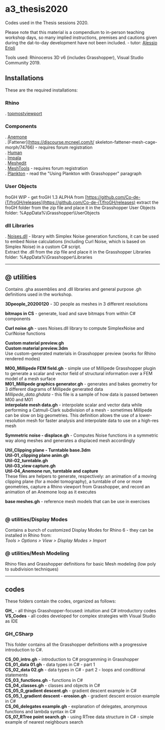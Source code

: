 # a3_thesis2020
  
Codes used in the Thesis sessions 2020.  
  
Please note that this material is a compendium to in-person teaching workshop days, so many implied instructions, premises and cautions given during the dat-to-day development have not been included. - tutor: [Alessio Erioli](https://www.unibo.it/sitoweb/alessio.erioli/)  
  
Tools used: Rhinoceros 3D v6 (includes Grasshopper), Visual Studio Community 2019.
  
## Installations
These are the required installations:

### Rhino
. [topmostviewport](https://www.food4rhino.com/app/topmost-viewport)
  
### Components
. [Anemone](https://www.food4rhino.com/app/anemone)  
. [Fattener](https://discourse.mcneel.com/t/  skeleton-fattener-mesh-cage-morph/74766) - requires forum registration  
. [Human](https://www.food4rhino.com/app/human)  
. [Impala](https://www.food4rhino.com/app/impala)  
. [Meshedit](https://www.food4rhino.com/app/meshedit)  
. [MeshTools](https://www.grasshopper3d.com/forum/topics/mesh-pipe) - requires forum registration  
. [Plankton](https://github.com/meshmash/Plankton) - read the "Using Plankton with Grasshopper" paragraph  
  
### User Objects
froGH WIP - get froGH 1.3 ALPHA from [https://github.com/Co-de-iT/froGH/releases](https://github.com/Co-de-iT/froGH/releases)
extract the froGH folder from the zip file and place it in the Grasshopper User Objects folder: %AppData%\Grasshopper\UserObjects
  
### dll Libraries
. [Noises.dll](https://drive.google.com/open?id=1UXI6UHtCaZFw4csWIghDHwlBSObBp31G) - library with Simplex Noise generation functions, it can be used to embed Noise calculations (including Curl Noise, which is based on Simplex Noise) in a custom C# script.  
Extract the .dll from the zip file and place it in the Grasshopper Libraries folder: %AppData%\Grasshopper\Libraries

---

## @ utilities

Contains .gha assemblies and .dll libraries and general purpose .gh definitions used in the workshop.

**3Dpeople_20200120** - 3D people as meshes in 3 different resolutions  
  
**bitmaps in CS** - generate, load and save bitmaps from within C# components
  
**Curl noise.gh** - uses Noises.dll library to compute SimplexNoise and CurlNoise functions  
  
**Custom material preview.gh**  
**Custom material preview.3dm**  
Use custom-generated materials in Grasshopper preview (works for Rhino rendered modes)  
  
**M00_Millipede FEM field.gh** - simple use of Millipede Grasshopper plugin to generate a scalar and vector field of structural information over a FEM model of a mesh surface  
**M01_Millipede graphics generator.gh** - generates and bakes geometry for 3 different diagrams of Millipede generated data  
*Millipede_data.ghdata* - this file is a sample of how data is passed between M00 and M01  
**interpolate mesh data.gh** - interpolate scalar and vector data while performing a Catmull-Clark subdivision of a mesh - sometimes Millipede can be slow on big geometries. This definition allows the use of a lower-resolution mesh for faster analysis and interpolate data to use on a high-res mesh  
  
**Symmetric noise - displace.gh** - Computes Noise functions in a symmetric way along meshes and generates a displaced mesh accordingly  
  
**Util_Clipping plane - Turntable base.3dm**  
**Util-01_clipping plane anim.gh**  
**Util-02_turntable.gh**  
**Util-03_view capture.gh**  
**Util-04_Anemone run, turntable and capture**  
These files are helpers to generate, respectively: an animation of a moving clipping plane (for a model tomography), a turntable of one or more geometries, capture a Rhino viewport from Grasshopper, and record an animation of an Anemone loop as it executes  
  
**base meshes.gh** - reference mesh models that can be use in exercises  
<br>

### @ utilities/Display Modes
Contains a bunch of customized Display Modes for Rhino 6 - they can be installed in Rhino from:  
_Tools > Options > View > Display Modes > Import_  


### @ utilities/Mesh Modeling
Rhino files and Grasshopper definitions for basic Mesh modeling (low poly to subdivision techniques)  

---
## codes

These folders contain the codes, organized as follows:
  
**GH_<something>** - all things Grasshopper-focused: intuition and C# introductory codes  
**VS_Codes** - all codes developed for complex strategies with Visual Studio as IDE <coming soon>  
  
### GH_CSharp
This folder contains all the Grasshopper definitions with a progressive introduction to C#.
  
**CS_00_intro.gh** - introduction to C# programming in Grasshopper  
**CS_01_data 01.gh** - data types in C# - part 1  
**CS_02_data 02.gh** - data types in C# - part 2 - loops and conditional statements  
**CS_03_functions.gh** - functions in C#  
**CS_04_classes.gh** - classes and objects in C#  
**CS_05_0_gradient descent.gh** - gradient descent example in C#  
**CS_05_1_gradient descent - erosion.gh** - gradient descent erosion example in C#  
**CS_06_delegates example.gh** - explanation of delegates, anonymous functions and lambda syntax in C#  
**CS_07_RTree point search.gh** - using RTree data structure in C# - simple example of nearest neighbours search  
